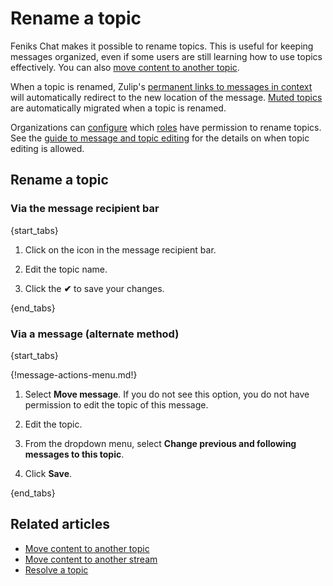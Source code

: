 # Rename a topic

Feniks Chat makes it possible to rename topics. This is useful for keeping messages
organized, even if some users are still learning how to use topics effectively.
You can also [move content to another
topic](/help/move-content-to-another-topic).

When a topic is renamed, Zulip's [permanent links to messages in
context](/help/link-to-a-message-or-conversation#get-a-link-to-a-specific-message)
will automatically redirect to the new location of the message. [Muted
topics](/help/mute-a-topic) are automatically migrated when a topic is renamed.

Organizations can [configure](/help/configure-who-can-edit-topics) which
[roles](/help/roles-and-permissions) have permission to rename topics. See the
[guide to message and topic editing](/help/configure-message-editing-and-deletion)
for the details on when topic editing is allowed.

## Rename a topic

### Via the message recipient bar

{start_tabs}

1. Click on the <i class="fa fa-pencil"></i> icon in the message recipient bar.

1. Edit the topic name.

1. Click the **✔** to save your changes.

{end_tabs}


### Via a message (alternate method)

{start_tabs}

{!message-actions-menu.md!}

1. Select **Move message**. If you do not see this option, you do not have permission
   to edit the topic of this message.

1. Edit the topic.

1. From the dropdown menu, select **Change previous and following messages to this topic**.

1. Click **Save**.

{end_tabs}

[move-permission-setting]: /help/configure-message-editing-and-deletion#configure-who-can-move-topics-between-streams

## Related articles

* [Move content to another topic](/help/move-content-to-another-topic)
* [Move content to another stream](/help/move-content-to-another-stream)
* [Resolve a topic](/help/resolve-a-topic)
